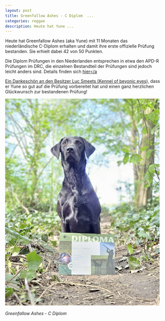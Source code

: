 ```yaml
---
layout: post
title: Greenfallow Ashes - C Diplom  ...
categories: reggae
description: Heute hat Yune ...
---
```


Heute hat Greenfallow Ashes (aka Yune) mit 11 Monaten das niederländische C-Diplom erhalten und damit ihre erste offizielle Prüfung bestanden. Sie erhielt dabei 42 von 50 Punkten. 

Die Diplom Prüfungen in den Niederlanden entsprechen in etwa den APD-R Prüfungen im DRC, die einzelnen Bestandteil der Prüfungen sind jedoch leicht anders sind. Details finden sich <a href="https://www.labradorkring.nl/jacht/uitleg-proeven-jachthonden/">hier</a

<p>Ein Dankeschön an den Besitzer Luc Smeets (<a href="https://beyonic-labradors.nl/">Kennel of beyonic eyes</a>), dass er Yune so gut auf die Prüfung vorbereitet hat und einen ganz herzlichen Glückwunsch zur bestandenen Prüfung!</p>

<img src="/litters/fotos-a-wurf/pruefungen/yune-c-diplom.jpeg" title="Yune" width="500">
<p style="font-style: italic;">Greenfallow Ashes - C Diplom</p>


